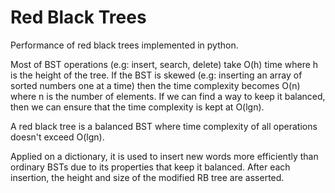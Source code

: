 # Red Black Trees
Performance of red black trees implemented in python.

Most of BST operations (e.g: insert, search, delete) take O(h) time where h is the height of the tree. If the BST is skewed (e.g: inserting an array of sorted numbers one at a time) then the time complexity becomes O(n) where n is the number of elements. If we can find a way to keep it balanced, then we can ensure that the time complexity is kept at O(lgn).

A red black tree is a balanced BST where time complexity of all operations doesn't exceed O(lgn).

Applied on a dictionary, it is used to insert new words more efficiently than ordinary BSTs due to its properties that keep it balanced.
After each insertion, the height and size of the modified RB tree are asserted.
